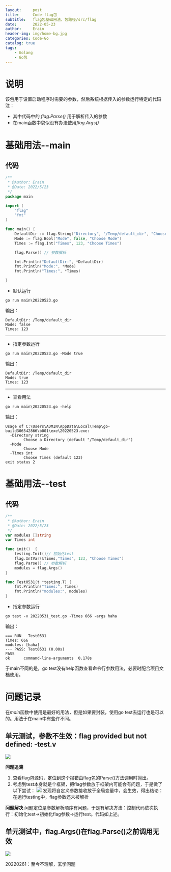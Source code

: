 ```yaml
---
layout:     post
title:      Code-flag包
subtitle:   flag包基础用法，包路径/src/flag
date:       2022-05-23
author:     Erain
header-img: img/home-bg.jpg
categories: Code-Go
catalog: true
tags:
    - Golang
    - Go包
---
```


# 说明
该包用于设置启动程序时需要的参数，然后系统根据传入的参数运行特定的代码
注：
- 其中代码中的 *flag.Parse()* 用于解析传入的参数
- 在main函数中貌似没有办法使用*flag.Args()*

# 基础用法--main

## 代码
```go
/**
 * @Author: Erain
 * @Date: 2022/5/23
 */
package main

import (
	"flag"
	"fmt"
)

func main() {
	DefaultDir := flag.String("Directory", "/Temp/default_dir", "Choose a Directory")
	Mode := flag.Bool("Mode", false, "Choose Mode")
	Times := flag.Int("Times", 123, "Choose Times")

	flag.Parse() // 参数解析

	fmt.Println("DefaultDir:", *DefaultDir)
	fmt.Println("Mode:", *Mode)
	fmt.Println("Times:", *Times)

}
```

- 默认运行		
```
go run main\20220523.go
```
输出：
```
DefaultDir: /Temp/default_dir		
Mode: false	
Times: 123
```
---

- 指定参数运行
```
go run main\20220523.go -Mode true
```
输出：
```
DefaultDir: /Temp/default_dir
Mode: true
Times: 123
```
---
- 查看用法	
```
go run main\20220523.go -help
```
输出：
```
Usage of C:\Users\ADMIN\AppData\Local\Temp\go-build306542866\b001\exe\20220523.exe:
  -Directory string
        Choose a Directory (default "/Temp/default_dir")
  -Mode
        Choose Mode
  -Times int
        Choose Times (default 123)
exit status 2
```


# 基础用法--test

## 代码
```go
/**
 * @Author: Erain
 * @Date: 2022/5/23
 */
var modules []string
var Times int

func init()  {
	testing.Init()// 初始化test
	flag.IntVar(&Times,"Times", 123, "Choose Times")
	flag.Parse() // 参数解析
	modules = flag.Args()
}

func Test0531(t *testing.T) {
	fmt.Println("Times:", Times)
	fmt.Println("modules:", modules)
}
```

- 指定参数运行
```
go test -v 20220531_test.go -Times 666 -args haha
```
输出：
```
=== RUN   Test0531
Times: 666
modules: [haha]
--- PASS: Test0531 (0.00s)
PASS
ok      command-line-arguments  0.178s
```

于main不同的是，go test没有help函数查看命令行参数用法，必要时配合项目文档使用。


# 问题记录
在*main*函数中使用是最好的用法，但是如果要封装，使用go test去运行也是可以的。用法于在main中有些许不同。

## 单元测试，参数不生效：flag provided but not defined: -test.v
![](/img/post/Golang/flag.png)

**问题追溯**
1. 查看flag包源码，定位到这个报错由flag包的Parse()方法调用时抛出。
2. 考虑到test本身就是个框架，把flag参数放于框架内可能会有问题，于是做了以下尝试：
   ![](/img/post/Golang/flag2.png)
   发现将自定义参数接收放于全局变量中，会生效，得出结论：在运行testing中，flag参数还未被解析

**问题解决**
问题定位是参数解析顺序有问题，于是有解决方法：控制代码依次执行：初始化test->初始化flag参数->运行test。代码如上述。

## 单元测试中，flag.Args()在flag.Parse()之前调用无效
![](/img/post/Golang/flag.png)

20220261：至今不理解，玄学问题